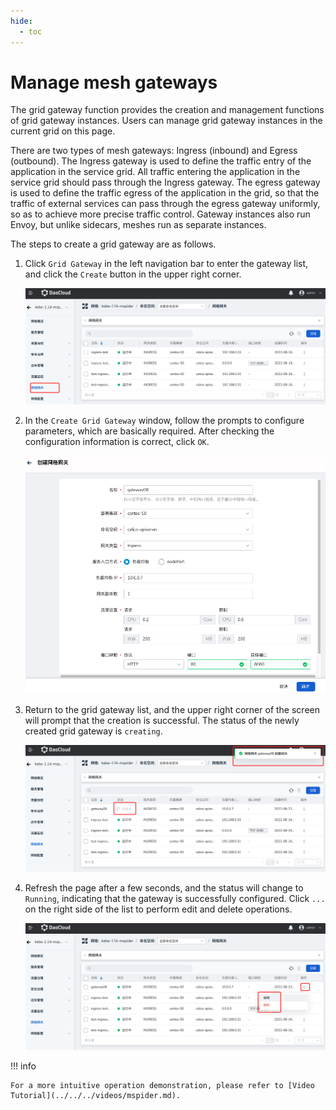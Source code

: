 ```yaml
---
hide:
  - toc
---
```


# Manage mesh gateways

The grid gateway function provides the creation and management functions of grid gateway instances. Users can manage grid gateway instances in the current grid on this page.

There are two types of mesh gateways: Ingress (inbound) and Egress (outbound).
The Ingress gateway is used to define the traffic entry of the application in the service grid. All traffic entering the application in the service grid should pass through the Ingress gateway.
The egress gateway is used to define the traffic egress of the application in the grid, so that the traffic of external services can pass through the egress gateway uniformly, so as to achieve more precise traffic control.
Gateway instances also run Envoy, but unlike sidecars, meshes run as separate instances.

The steps to create a grid gateway are as follows.

1. Click `Grid Gateway` in the left navigation bar to enter the gateway list, and click the `Create` button in the upper right corner.

    ![create](../../images/create-gateway01.png)

2. In the `Create Grid Gateway` window, follow the prompts to configure parameters, which are basically required. After checking the configuration information is correct, click `OK`.

    ![create](../../images/create-gateway02.png)

3. Return to the grid gateway list, and the upper right corner of the screen will prompt that the creation is successful. The status of the newly created grid gateway is `creating`.

    ![create](../../images/create-gateway03.png)

4. Refresh the page after a few seconds, and the status will change to `Running`, indicating that the gateway is successfully configured. Click `...` on the right side of the list to perform edit and delete operations.

    ![create](../../images/create-gateway04.png)

!!! info

    For a more intuitive operation demonstration, please refer to [Video Tutorial](../../../videos/mspider.md).